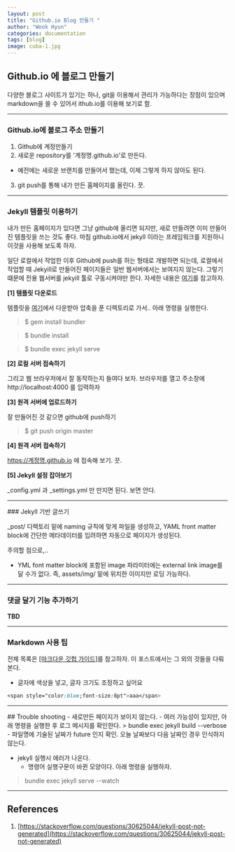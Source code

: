```yaml
---
layout: post
title: "Github.io Blog 만들기 "
author: "Wook Hyun"
categories: documentation
tags: [blog]
image: cuba-1.jpg
---
```



## Github.io 에 블로그  만들기

다양한 블로그 사이트가 있기는 하나, git을 이용해서 관리가 가능하다는 장점이 있으며 markdown을 쓸 수 있어서 ithub.io를 이용해 보기로 함.

<hr>

### Github.io에 블로그 주소 만들기

1. Github에 계정만들기
2. 새로운 repository를 '계정명.github.io'로 만든다.
* 예전에는 새로운 브랜치를 만들어서 했는데, 이제 그렇게 하지 않아도 된다.
3. git push를 통해 내가 만든 홈페이지를 올린다. 끗.

<hr>

### Jekyll 템플릿 이용하기

내가 만든 홈페이지가 있다면 그냥 github에 올리면 되지만, 새로 만들려면 이미 만들어진 템플릿을 쓰는 것도 좋다. 마침 github.io에서 jekyll 이라는 프레임워크를 지원하니 이것을 사용해 보도록 하자.


일단 로컬에서 작업한 이후 Github에 push를 하는 형태로 개발하면 되는데, 로컬에서 작업할 때 Jekyill로 만들어진 페이지들은 일반 웹서버에서는 보여지지 않는다. 그렇기 떄문에 전용 웹서버를 jekyill 툴로 구동시켜야만 한다. 자세한 내용은 [여기](https://mycyberuniverse.com/web/how-fix-jekyll-build-serve-error-message.html)를 참고하자.

**[1] 템플릿 다운로드**

템플릿을 [여기](http://jekyllthemes.org/)에서 다운받아 압축을 푼 디렉토리로 가서.. 아래 명령을 실행한다.

> $ gem install bundler

> $ bundle install

> $ bundle exec jekyll serve 


**[2] 로컬 서버 접속하기**

그리고 웹 브라우저에서 잘 동작하는지 들여다 보자. 브라우저를 열고 주소창에 http://localhost:4000 를 입력하자

**[3] 원격 서버에 업로드하기**

잘 만들어진 것 같으면 github에 push하기

> $ git push origin master

**[4] 원격 서버 접속하기**

https://계정명.github.io 에 접속해 보기. 끗.


**[5] Jekyll 설정 잡아보기**

_config.yml 과 _settings.yml 만 만지면 된다. 보면 안다.

<hr>
### Jekyll 기반 글쓰기

_post/ 디렉토리 밑에 naming 규칙에 맞게 파일을 생성하고, YAML front matter block에 간단한 메타데이터를 입려하면 자동으로 페이지가 생성된다.

주의할 점으로,..
* YML font matter block에 포함된 image 파라미터에는 external link image를 달 수가 없다. 즉, assets/img/ 밑에 위치한 이미지만 로딩 가능하다.


<hr>

### 댓글 달기 기능 추가하기

**TBD**

<hr>

### Markdown 사용 팁

전체 목록은 [[마크다운 깃헙 가이드]](https://guides.github.com/features/mastering-markdown/)를 참고하자. 이 포스트에서는 그 외의 것들을 다뤄본다.

- 글자에 색상을 넣고, 글자 크기도 조정하고 싶어요

```css
<span style="color:blue;font-size:8pt">aaa</span>
```

<hr>
## Trouble shooting
- 새로만든 페이지가 보이지 않는다. 
  - 여러 가능성이 있지만, 아래 명령을 실행한 후 로그 메시지를 확인한다.
> bundle exec jekyll build --verbose 
    - 파일명에 기술된 날짜가 future 인지 확인. 오늘 날짜보다 다음 날짜인 경우 인식하지 않는다.


- jekyll 실행시 에러가 나온다.
  - 명령어 실행구문이 바뀐 모양이다. 아래 명령을 실행하자.
> bundle exec jekyll serve --watch

<hr>

## References
1. [https://stackoverflow.com/questions/30625044/jekyll-post-not-generated](https://stackoverflow.com/questions/30625044/jekyll-post-not-generated)